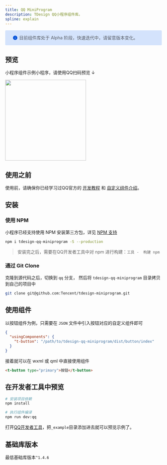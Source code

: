 ```yaml
---
title: QQ MiniProgram
description: TDesign QQ小程序组件库。
spline: explain
---
```


<div style="background: #d4e3fc; display: flex; align-items: center; line-height: 20px; padding: 14px 24px; border-radius: 3px; color: #555a65">
  <svg fill="none" viewBox="0 0 16 16" width="16px" height="16px" style="margin-right: 5px">
    <path fill="rgb(0, 82, 217)" d="M8 15A7 7 0 108 1a7 7 0 000 14zM7.4 4h1.2v1.2H7.4V4zm.1 2.5h1V12h-1V6.5z" fillOpacity="0.9"></path>
  </svg>
  目前组件库处于 Alpha 阶段，快速迭代中，请留意版本变化。
</div>

## 预览

小程序组件示例小程序，请使用QQ扫码预览 ↓
<br/>

<img width="260" src="https://tdesign.gtimg.com/site/qrcode.jpeg" />

## 使用之前

使用前，请确保你已经学习过QQ官方的 [开发教程](https://q.qq.com/wiki/develop/miniprogram/frame/) 和 [自定义组件介绍](https://q.qq.com/wiki/develop/miniprogram/frame/diy_components/)。

## 安装

### 使用 NPM

小程序已经支持使用 NPM 安装第三方包，详见 [NPM 支持](https://developers.weixin.qq.com/miniprogram/dev/devtools/npm.html?search-key=npm)

```bash
npm i tdesign-qq-miniprogram -S --production
```

> 安装完之后，需要在QQ开发者工具中对 npm 进行构建：`工具 -  构建 npm`

### 通过 Git Clone

克隆到源代码之后，切换到 `qq` 分支， 然后将 `tdesign-qq-miniprogram` 目录拷贝到自己的项目中

```bash
git clone git@github.com:Tencent/tdesign-miniprogram.git
```


## 使用组件

以按钮组件为例，只需要在 `JSON` 文件中引入按钮对应的自定义组件即可

```json
{
  "usingComponents": {
    "t-button": "/path/to/tdesign-qq-miniprogram/dist/button/index"
  }
}
```

接着就可以在 wxml 或 qml 中直接使用组件

```html
<t-button type="primary">按钮</t-button>
```

## 在开发者工具中预览

```bash
# 安装项目依赖
npm install

# 执行组件编译
npm run dev:qq
```

打开[QQ开发者工具](https://q.qq.com/wiki/tools/devtool/)，把`_example`目录添加进去就可以预览示例了。

## 基础库版本

最低基础库版本`^1.4.6`
